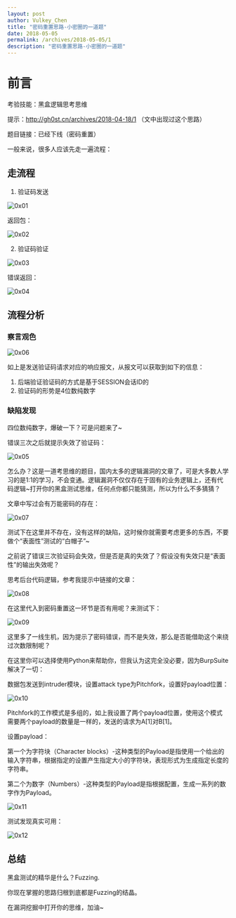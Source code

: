 ```yaml
---
layout: post
author: Vulkey_Chen
title: "密码重置思路-小密圈的一道题"
date: 2018-05-05
permalink: /archives/2018-05-05/1
description: "密码重置思路-小密圈的一道题"
---
```


# 前言

考验技能：黑盒逻辑思考思维

<!-- more -->

提示：http://gh0st.cn/archives/2018-04-18/1 （文中出现过这个思路）

题目链接：已经下线（密码重置）

一般来说，很多人应该先走一遍流程：

## 走流程

1. 验证码发送

![0x01](https://vulkey.oss-cn-hangzhou.aliyuncs.com/2018-05-05/0x01.png)

返回包：

![0x02](https://vulkey.oss-cn-hangzhou.aliyuncs.com/2018-05-05/0x02.png)

2. 验证码验证

![0x03](https://vulkey.oss-cn-hangzhou.aliyuncs.com/2018-05-05/0x03.png)

错误返回：

![0x04](https://vulkey.oss-cn-hangzhou.aliyuncs.com/2018-05-05/0x04.png)



## 流程分析

### 察言观色

![0x06](https://vulkey.oss-cn-hangzhou.aliyuncs.com/2018-05-05/0x06.png)

如上是发送验证码请求对应的响应报文，从报文可以获取到如下的信息：

1. 后端验证验证码的方式是基于SESSION会话ID的
2. 验证码的形势是4位数纯数字

### 缺陷发现

四位数纯数字，爆破一下？可是问题来了~

错误三次之后就提示失效了验证码：

![0x05](https://vulkey.oss-cn-hangzhou.aliyuncs.com/2018-05-05/0x05.png)

怎么办？这是一道考思维的题目，国内太多的逻辑漏洞的文章了，可是大多数人学习的是1:1的学习，不会变通。逻辑漏洞不仅仅存在于固有的业务逻辑上，还有代码逻辑~打开你的黑盒测试思维，任何点你都只能猜测，所以为什么不多猜猜？

文章中写过会有万能密码的存在：

![0x07](https://vulkey.oss-cn-hangzhou.aliyuncs.com/2018-05-05/0x07.png)

测试下在这里并不存在，没有这样的缺陷，这时候你就需要考虑更多的东西，不要做个“表面性”测试的“白帽子”~

之前说了错误三次验证码会失效，但是否是真的失效了？假设没有失效只是“表面性”的输出失效呢？

思考后台代码逻辑，参考我提示中链接的文章：

![0x08](https://vulkey.oss-cn-hangzhou.aliyuncs.com/2018-05-05/0x08.png)

在这里代入到密码重置这一环节是否有用呢？来测试下：

![0x09](https://vulkey.oss-cn-hangzhou.aliyuncs.com/2018-05-05/0x09.png)

这里多了一线生机，因为提示了密码错误，而不是失效，那么是否能借助这个来绕过次数限制呢？

在这里你可以选择使用Python来帮助你，但我认为这完全没必要，因为BurpSuite解决了一切：

数据包发送到intruder模块，设置attack type为Pitchfork，设置好payload位置：

![0x10](https://vulkey.oss-cn-hangzhou.aliyuncs.com/2018-05-05/0x10.png)

Pitchfork的工作模式是多组的，如上我设置了两个payload位置，使用这个模式需要两个payload的数量是一样的，发送的请求为A[1]对B[1]。

设置payload：

第一个为字符块（Character blocks）-这种类型的Payload是指使用一个给出的输入字符串，根据指定的设置产生指定大小的字符块，表现形式为生成指定长度的字符串。

第二个为数字（Numbers）-这种类型的Payload是指根据配置，生成一系列的数字作为Payload。

![0x11](https://vulkey.oss-cn-hangzhou.aliyuncs.com/2018-05-05/0x11.png)

测试发现真实可用：

![0x12](https://vulkey.oss-cn-hangzhou.aliyuncs.com/2018-05-05/0x12.png)

## 总结

黑盒测试的精华是什么？Fuzzing.

你现在掌握的思路归根到底都是Fuzzing的结晶。

在漏洞挖掘中打开你的思维，加油~
